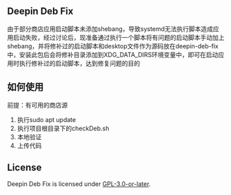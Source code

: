 ## Deepin Deb Fix

由于部分商店应用启动脚本未添加shebang，导致systemd无法执行脚本造成应用启动失败，经过讨论后，现准备通过执行一个脚本将有问题的启动脚本手动加上shebang，并将修补过的启动脚本和desktop文件作为源码放在deepin-deb-fix中，安装此包后会将修补目录添加到XDG_DATA_DIRS环境变量中，即可在启动应用时执行修补过的启动脚本，达到修复问题的目的

## 如何使用

前提：有可用的商店源

1. 执行sudo apt update
2. 执行项目根目录下的checkDeb.sh
3. 本地验证
4. 上传代码

## License

Deepin Deb Fix is licensed under [GPL-3.0-or-later](LICENSE).
